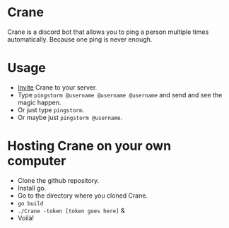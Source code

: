 # Crane
Crane is a discord bot that allows you to ping a person multiple times automatically. Because one ping is never enough.

# Usage
- [Invite](https://discordapp.com/api/oauth2/authorize?client_id=386457512083193856&permissions=133120&scope=bot) Crane to your server.
- Type `pingstorm @username @username @username` and send and see the magic happen.
- Or just type `pingstorm`.
- Or maybe just `pingstorm @username`.

# Hosting Crane on your own computer
- Clone the github repository.
- Install go.
- Go to the directory where you cloned Crane.
- `go build`
- `./Crane -token [token goes here]` &
- Voilà!
